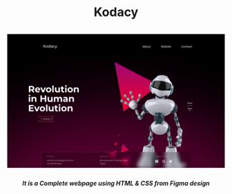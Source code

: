 <h1 align="center">
 <br> 
    Kodacy
 <br>
 <br>
    <img src="https://github.com/amiyapati/Kodacy-Web-Practice/blob/main/kodacy.png" />
<h5 align="center"> It is a Complete webpage using HTML & CSS from Figma design
